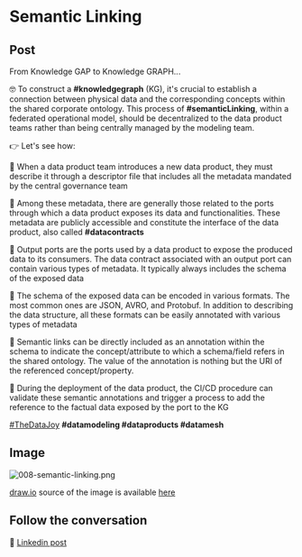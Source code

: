 # Semantic Linking

## Post
From Knowledge GAP to Knowledge GRAPH...

🤓 To construct a **#knowledgegraph** (KG), it's crucial to establish a connection between physical data and the corresponding concepts within the shared corporate ontology. This process of **#semanticLinking**, within a federated operational model, should be decentralized to the data product teams rather than being centrally managed by the modeling team.

👉 Let's see how:

🔵 When a data product team introduces a new data product, they must describe it through a descriptor file that includes all the metadata mandated by the central governance team

🔵 Among these metadata, there are generally those related to the ports through which a data product exposes its data and functionalities. These metadata are publicly accessible and constitute the interface of the data product, also called **#datacontracts**

🔵 Output ports are the ports used by a data product to expose the produced data to its consumers. The data contract associated with an output port can contain various types of metadata. It typically always includes the schema of the exposed data

🔵 The schema of the exposed data can be encoded in various formats. The most common ones are JSON, AVRO, and Protobuf. In addition to describing the data structure, all these formats can be easily annotated with various types of metadata

🔵 Semantic links can be directly included as an annotation within the schema to indicate the concept/attribute to which a schema/field refers in the shared ontology. The value of the annotation is nothing but the URI of the referenced concept/property.

🔵 During the deployment of the data product, the CI/CD procedure can validate these semantic annotations and trigger a process to add the reference to the factual data exposed by the port to the KG

[#TheDataJoy](https://www.linkedin.com/feed/hashtag/?keywords=thedatajoy) **#datamodeling #dataproducts #datamesh**

## Image

![008-semantic-linking.png](../images/008-semantic-linking.png "Semantic Linking")

[draw.io](https://app.diagrams.net/) source of the image is available [here](/images/2024/2024.drawio) 

## Follow the conversation

🔵 [Linkedin post](https://www.linkedin.com/feed/update/urn:li:activity:7124807501220356096/)
